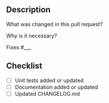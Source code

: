 ## Description

What was changed in this pull request?

Why is it necessary?

Fixes #___

## Checklist

- [ ] Unit tests added or updated
- [ ] Documentation added or updated
- [ ] Updated CHANGELOG.md
